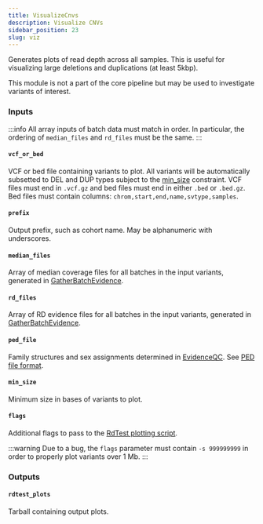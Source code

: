```yaml
---
title: VisualizeCnvs
description: Visualize CNVs
sidebar_position: 23
slug: viz
---
```


Generates plots of read depth across all samples. This is useful for visualizing large deletions and duplications 
(at least 5kbp).

This module is not a part of the core pipeline but may be used to investigate variants of interest.

### Inputs

:::info
All array inputs of batch data must match in order. In particular, the ordering of `median_files` and `rd_files` must 
be the same.
:::

#### `vcf_or_bed`
VCF or bed file containing variants to plot. All variants will be automatically subsetted to DEL and DUP types subject 
to the [min_size](#min_size) constraint. VCF files must end in `.vcf.gz` and bed files must end in either `.bed` or 
`.bed.gz`. Bed files must contain columns: `chrom,start,end,name,svtype,samples`.

#### `prefix`
Output prefix, such as cohort name. May be alphanumeric with underscores.

#### `median_files`
Array of median coverage files for all batches in the input variants, generated in [GatherBatchEvidence](./gbe#median_cov).

#### `rd_files`
Array of RD evidence files for all batches in the input variants, generated in [GatherBatchEvidence](./gbe#merged_bincov).

#### `ped_file`
Family structures and sex assignments determined in [EvidenceQC](./eqc). See [PED file format](/docs/gs/inputs#ped-format).

#### `min_size`
Minimum size in bases of variants to plot.

#### `flags`
Additional flags to pass to the [RdTest plotting script](https://github.com/broadinstitute/gatk-sv/blob/main/src/RdTest/RdTest.R).

:::warning
Due to a bug, the `flags` parameter must contain `-s 999999999` in order to properly plot variants over 1 Mb. 
:::

### Outputs

#### `rdtest_plots`
Tarball containing output plots.


